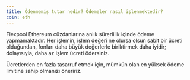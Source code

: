 ```yaml
---
title: Ödenmemiş tutar nedir? Ödemeler nasıl işlenmektedir?
coin: eth
---
```


Flexpool Ethereum cüzdanlarına anlık sürerlilik içinde ödeme yapmamaktadır. Her işlemin, işlem değeri ne olursa olsun sabit bir ücreti olduğundan, fonları daha büyük değerlerle biriktirmek daha iyidir; dolayısıyla, daha az işlem ücreti ödersiniz.

Ücretlerden en fazla tasarruf etmek için, mümkün olan en yüksek ödeme limitine sahip olmanızı öneririz.
